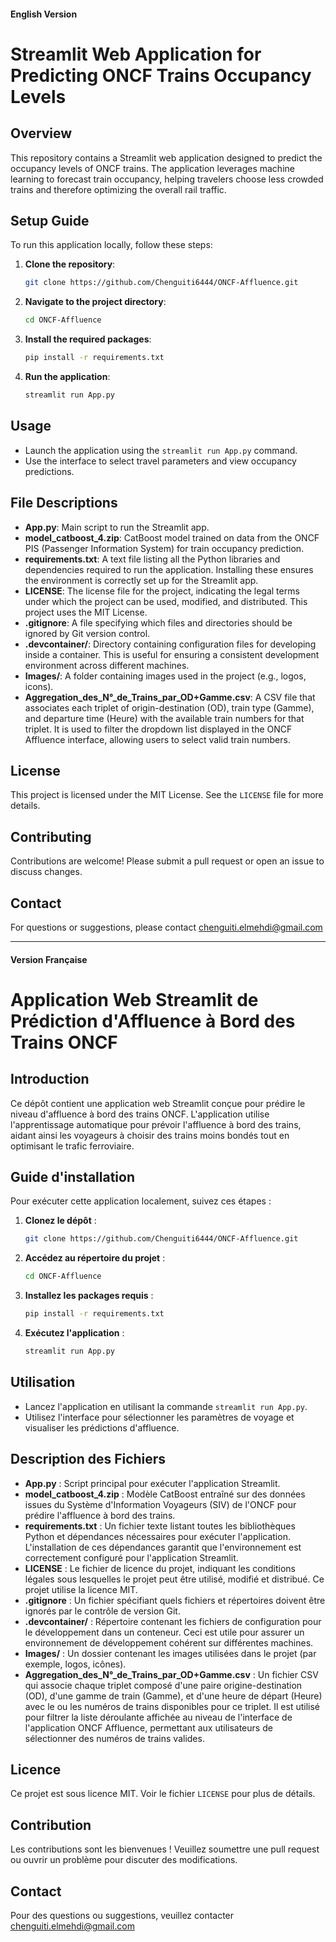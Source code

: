 #### English Version

# Streamlit Web Application for Predicting ONCF Trains Occupancy Levels

## Overview

This repository contains a Streamlit web application designed to predict the occupancy levels of ONCF trains. The application leverages machine learning to forecast train occupancy, helping travelers choose less crowded trains and therefore optimizing the overall rail traffic.

## Setup Guide

To run this application locally, follow these steps:

1. **Clone the repository**:
    ```bash
    git clone https://github.com/Chenguiti6444/ONCF-Affluence.git
    ```

2. **Navigate to the project directory**:
    ```bash
    cd ONCF-Affluence
    ```

3. **Install the required packages**:
    ```bash
    pip install -r requirements.txt
    ```

4. **Run the application**:
    ```bash
    streamlit run App.py
    ```

## Usage

- Launch the application using the `streamlit run App.py` command.
- Use the interface to select travel parameters and view occupancy predictions.

## File Descriptions

- **App.py**: Main script to run the Streamlit app.
- **model_catboost_4.zip**: CatBoost model trained on data from the ONCF PIS (Passenger Information System) for train occupancy prediction.
- **requirements.txt**: A text file listing all the Python libraries and dependencies required to run the application. Installing these ensures the environment is correctly set up for the Streamlit app.
- **LICENSE**: The license file for the project, indicating the legal terms under which the project can be used, modified, and distributed. This project uses the MIT License.
- **.gitignore**: A file specifying which files and directories should be ignored by Git version control.
- **.devcontainer/**: Directory containing configuration files for developing inside a container. This is useful for ensuring a consistent development environment across different machines.
- **Images/**: A folder containing images used in the project (e.g., logos, icons).
- **Aggregation_des_N°_de_Trains_par_OD+Gamme.csv**: A CSV file that associates each triplet of origin-destination (OD), train type (Gamme), and departure time (Heure) with the available train numbers for that triplet. It is used to filter the dropdown list displayed in the ONCF Affluence interface, allowing users to select valid train numbers.


## License

This project is licensed under the MIT License. See the `LICENSE` file for more details.

## Contributing

Contributions are welcome! Please submit a pull request or open an issue to discuss changes.

## Contact

For questions or suggestions, please contact chenguiti.elmehdi@gmail.com

---

#### Version Française

# Application Web Streamlit de Prédiction d'Affluence à Bord des Trains ONCF

## Introduction

Ce dépôt contient une application web Streamlit conçue pour prédire le niveau d'affluence à bord des trains ONCF. L'application utilise l'apprentissage automatique pour prévoir l'affluence à bord des trains, aidant ainsi les voyageurs à choisir des trains moins bondés tout en optimisant le trafic ferroviaire.

## Guide d'installation

Pour exécuter cette application localement, suivez ces étapes :

1. **Clonez le dépôt** :
    ```bash
    git clone https://github.com/Chenguiti6444/ONCF-Affluence.git
    ```

2. **Accédez au répertoire du projet** :
    ```bash
    cd ONCF-Affluence
    ```

3. **Installez les packages requis** :
    ```bash
    pip install -r requirements.txt
    ```

4. **Exécutez l'application** :
    ```bash
    streamlit run App.py
    ```

## Utilisation

- Lancez l'application en utilisant la commande `streamlit run App.py`.
- Utilisez l'interface pour sélectionner les paramètres de voyage et visualiser les prédictions d'affluence.

## Description des Fichiers

- **App.py** : Script principal pour exécuter l'application Streamlit.
- **model_catboost_4.zip** : Modèle CatBoost entraîné sur des données issues du Système d'Information Voyageurs (SIV) de l'ONCF pour prédire l'affluence à bord des trains.
- **requirements.txt** : Un fichier texte listant toutes les bibliothèques Python et dépendances nécessaires pour exécuter l'application. L'installation de ces dépendances garantit que l'environnement est correctement configuré pour l'application Streamlit.
- **LICENSE** : Le fichier de licence du projet, indiquant les conditions légales sous lesquelles le projet peut être utilisé, modifié et distribué. Ce projet utilise la licence MIT.
- **.gitignore** : Un fichier spécifiant quels fichiers et répertoires doivent être ignorés par le contrôle de version Git.
- **.devcontainer/** : Répertoire contenant les fichiers de configuration pour le développement dans un conteneur. Ceci est utile pour assurer un environnement de développement cohérent sur différentes machines.
- **Images/** : Un dossier contenant les images utilisées dans le projet (par exemple, logos, icônes).
- **Aggregation_des_N°_de_Trains_par_OD+Gamme.csv** : Un fichier CSV qui associe chaque triplet composé d'une paire origine-destination (OD), d'une gamme de train (Gamme), et d'une heure de départ (Heure) avec le ou les numéros de trains disponibles pour ce triplet. Il est utilisé pour filtrer la liste déroulante affichée au niveau de l'interface de l'application ONCF Affluence, permettant aux utilisateurs de sélectionner des numéros de trains valides.

## Licence

Ce projet est sous licence MIT. Voir le fichier `LICENSE` pour plus de détails.

## Contribution

Les contributions sont les bienvenues ! Veuillez soumettre une pull request ou ouvrir un problème pour discuter des modifications.

## Contact

Pour des questions ou suggestions, veuillez contacter chenguiti.elmehdi@gmail.com